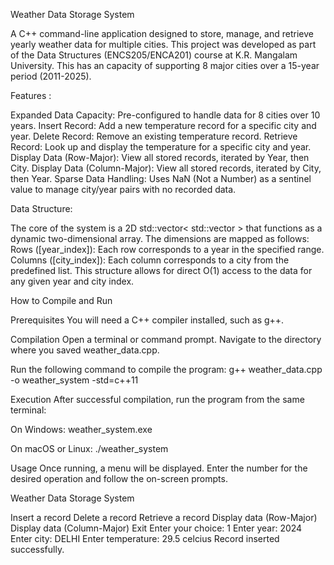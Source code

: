 
Weather Data Storage System

A C++ command-line application designed to store, manage, and retrieve yearly weather data for multiple cities. This project was developed as part of the Data Structures (ENCS205/ENCA201) course at K.R. Mangalam University. This has an capacity of supporting 8 major cities over a 15-year period (2011-2025).

Features :

Expanded Data Capacity: Pre-configured to handle data for 8 cities over 10 years. Insert Record: Add a new temperature record for a specific city and year. Delete Record: Remove an existing temperature record. Retrieve Record: Look up and display the temperature for a specific city and year. Display Data (Row-Major): View all stored records, iterated by Year, then City. Display Data (Column-Major): View all stored records, iterated by City, then Year. Sparse Data Handling: Uses NaN (Not a Number) as a sentinel value to manage city/year pairs with no recorded data.

Data Structure:

The core of the system is a 2D std::vector< std::vector > that functions as a dynamic two-dimensional array. The dimensions are mapped as follows: Rows ([year_index]): Each row corresponds to a year in the specified range. Columns ([city_index]): Each column corresponds to a city from the predefined list. This structure allows for direct O(1) access to the data for any given year and city index.

How to Compile and Run

Prerequisites You will need a C++ compiler installed, such as g++.

Compilation Open a terminal or command prompt. Navigate to the directory where you saved weather_data.cpp.

Run the following command to compile the program: g++ weather_data.cpp -o weather_system -std=c++11

Execution After successful compilation, run the program from the same terminal:

On Windows: weather_system.exe

On macOS or Linux: ./weather_system

Usage Once running, a menu will be displayed. Enter the number for the desired operation and follow the on-screen prompts.

Weather Data Storage System

Insert a record
Delete a record
Retrieve a record
Display data (Row-Major)
Display data (Column-Major)
Exit Enter your choice:
1 Enter year: 2024
Enter city: DELHI
Enter temperature: 29.5 celcius 
Record inserted successfully.
